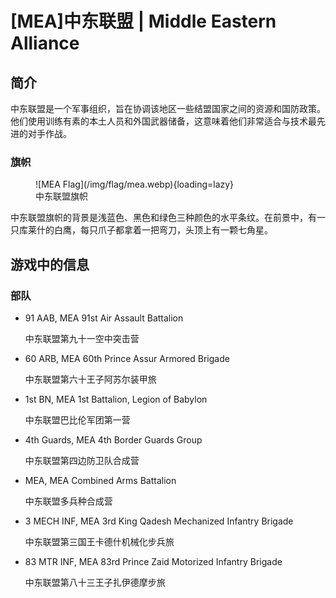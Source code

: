 # [MEA]中东联盟 | Middle Eastern Alliance

## 简介

中东联盟是一个军事组织，旨在协调该地区一些结盟国家之间的资源和国防政策。他们使用训练有素的本土人员和外国武器储备，这意味着他们非常适合与技术最先进的对手作战。

### 旗帜

<figure markdown>
  ![MEA Flag](/img/flag/mea.webp){loading=lazy}
  <figcaption>中东联盟旗帜</figcaption>
</figure>

中东联盟旗帜的背景是浅蓝色、黑色和绿色三种颜色的水平条纹。在前景中，有一只库莱什的白鹰，每只爪子都拿着一把弯刀，头顶上有一颗七角星。

## 游戏中的信息

### 部队

- 91 AAB, MEA 91st Air Assault Battalion

    中东联盟第九十一空中突击营

- 60 ARB, MEA 60th Prince Assur Armored Brigade

    中东联盟第六十王子阿苏尔装甲旅

- 1st BN, MEA 1st Battalion, Legion of Babylon

    中东联盟巴比伦军团第一营

- 4th Guards, MEA 4th Border Guards Group

    中东联盟第四边防卫队合成营

- MEA, MEA Combined Arms Battalion

    中东联盟多兵种合成营

- 3 MECH INF, MEA 3rd King Qadesh Mechanized Infantry Brigade

    中东联盟第三国王卡德什机械化步兵旅

- 83 MTR INF, MEA 83rd Prince Zaid Motorized Infantry Brigade

    中东联盟第八十三王子扎伊德摩步旅
